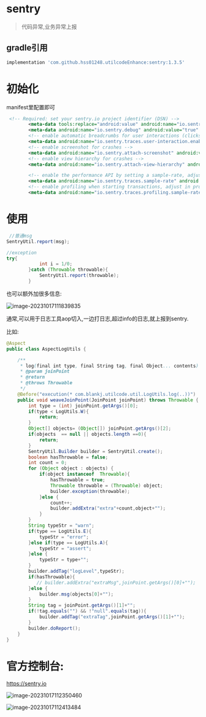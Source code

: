 # sentry 

> 代码异常,业务异常上报

## gradle引用

```groovy
implementation 'com.github.hss01248.utilcodeEnhance:sentry:1.3.5'
```



# 初始化

manifest里配置即可

```xml
 <!-- Required: set your sentry.io project identifier (DSN) -->
        <meta-data tools:replace="android:value" android:name="io.sentry.dsn" android:value="https://xxxx@yyyy.ingest.sentry.io/67777" />
        <meta-data android:name="io.sentry.debug" android:value="true" />
        <!-- enable automatic breadcrumbs for user interactions (clicks, swipes, scrolls) -->
        <meta-data android:name="io.sentry.traces.user-interaction.enable" android:value="true" />
        <!-- enable screenshot for crashes -->
        <meta-data android:name="io.sentry.attach-screenshot" android:value="true" />
        <!-- enable view hierarchy for crashes -->
        <meta-data android:name="io.sentry.attach-view-hierarchy" android:value="true" />

        <!-- enable the performance API by setting a sample-rate, adjust in production env -->
        <meta-data android:name="io.sentry.traces.sample-rate" android:value="1.0" />
        <!-- enable profiling when starting transactions, adjust in production env -->
        <meta-data android:name="io.sentry.traces.profiling.sample-rate" android:value="1.0" />
```



# 使用

```java
 //普通msg
SentryUtil.report(msg);

//exception
try{
            int i = 1/0;
        }catch (Throwable throwable){
            SentryUtil.report(throwable);
        }
```

也可以额外加很多信息:

![image-20231017111839835](https://cdn.jsdelivr.net/gh/shuiniuhss/myimages@main/imagemac3/image-20231017111839835.png)

通常,可以用于日志工具aop切入,一边打日志,超过info的日志,就上报到sentry.

比如:

```java
@Aspect
public class AspectLogUtils {

    /**
     * log(final int type, final String tag, final Object... contents)
     * @param joinPoint
     * @return
     * @throws Throwable
     */
    @Before("execution(* com.blankj.utilcode.util.LogUtils.log(..))")
    public void weaveJoinPoint(JoinPoint joinPoint) throws Throwable {
        int type = (int) joinPoint.getArgs()[0];
        if(type < LogUtils.W){
            return;
        }
        Object[] objects= (Object[]) joinPoint.getArgs()[2];
        if(objects  == null || objects.length ==0){
            return;
        }
        SentryUtil.Builder builder = SentryUtil.create();
        boolean hasThrowable = false;
        int count = 0;
        for (Object object : objects) {
            if(object instanceof  Throwable){
                hasThrowable = true;
                Throwable throwable = (Throwable) object;
                builder.exception(throwable);
            }else {
                count++;
                builder.addExtra("extra"+count,object+"");
            }
        }
        String typeStr = "warn";
        if(type == LogUtils.E){
            typeStr = "error";
        }else if(type == LogUtils.A){
            typeStr = "assert";
        }else {
            typeStr = type+"";
        }
        builder.addTag("logLevel",typeStr);
        if(hasThrowable){
           // builder.addExtra("extraMsg",joinPoint.getArgs()[0]+"");
        }else {
            builder.msg(objects[0]+"");
        }
        String tag = joinPoint.getArgs()[1]+"";
        if(!tag.equals("") && !"null".equals(tag)){
            builder.addTag("extraTag",joinPoint.getArgs()[1]+"");
        }
        builder.doReport();
    }
}
```



# 官方控制台:

https://sentry.io

![image-20231017112350460](https://cdn.jsdelivr.net/gh/shuiniuhss/myimages@main/imagemac3/image-20231017112350460.png)

![image-20231017112413484](https://cdn.jsdelivr.net/gh/shuiniuhss/myimages@main/imagemac3/image-20231017112413484.png)